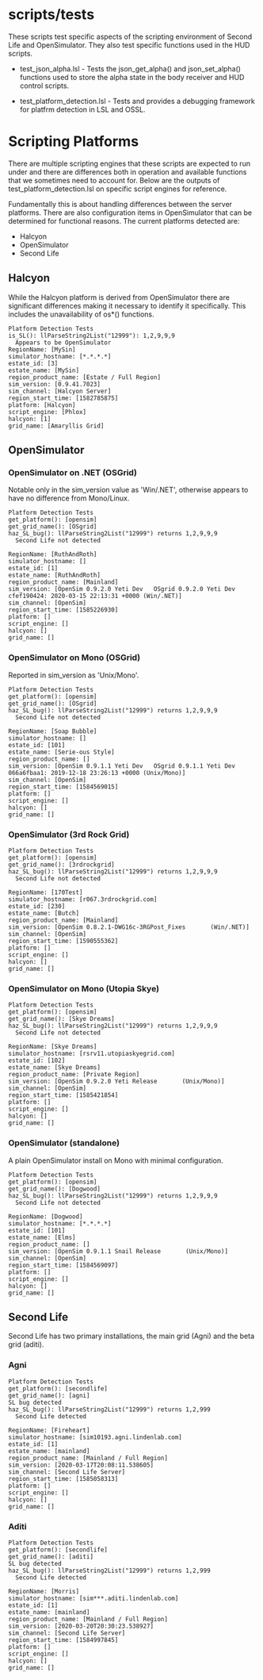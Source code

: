 # scripts/tests

These scripts test specific aspects of the scripting environment of
Second Life and OpenSimulator.  They also test specific functions used
in the HUD scripts.

* test_json_alpha.lsl - Tests the json_get_alpha() and json_set_alpha()
  functions used to store the alpha state in the body receiver and HUD
  control scripts.

* test_platform_detection.lsl - Tests and provides a debugging framework
  for platfrm detection in LSL and OSSL.


# Scripting Platforms

There are multiple scripting engines that these scripts are expected to
run under and there are differences both in operation and available
functions that we sometimes need to account for.  Below are the outputs of
test_platform_detection.lsl on specific script engines for reference.

Fundamentally this is about handling differences between the server platforms.
There are also configuration items in OpenSimulator that can be determined
for functional reasons.  The current platforms detected are:

* Halcyon
* OpenSimulator
* Second Life

## Halcyon

While the Halcyon platform is derived from OpenSimulator there are
significant differences making it necessary to identify it specifically.
This includes the unavailability of os*() functions.

    Platform Detection Tests
    is_SL(): llParseString2List("12999"): 1,2,9,9,9
      Appears to be OpenSimulator
    RegionName: [MySin]
    simulator_hostname: [*.*.*.*]
    estate_id: [3]
    estate_name: [MySin]
    region_product_name: [Estate / Full Region]
    sim_version: [0.9.41.7023]
    sim_channel: [Halcyon Server]
    region_start_time: [1582785875]
    platform: [Halcyon]
    script_engine: [Phlox]
    halcyon: [1]
    grid_name: [Amaryllis Grid]

## OpenSimulator

### OpenSimulator on .NET (OSGrid)

Notable only in the sim_version value as 'Win/.NET', otherwise appears to
have no difference from Mono/Linux.

    Platform Detection Tests
    get_platform(): [opensim]
    get_grid_name(): [OSgrid]
    haz_SL_bug(): llParseString2List("12999") returns 1,2,9,9,9
      Second Life not detected

    RegionName: [RuthAndRoth]
    simulator_hostname: []
    estate_id: [1]
    estate_name: [RuthAndRoth]
    region_product_name: [Mainland]
    sim_version: [OpenSim 0.9.2.0 Yeti Dev   OSgrid 0.9.2.0 Yeti Dev   cfef190424: 2020-03-15 22:13:31 +0000 (Win/.NET)]
    sim_channel: [OpenSim]
    region_start_time: [1585226930]
    platform: []
    script_engine: []
    halcyon: []
    grid_name: []

### OpenSimulator on Mono (OSGrid)

Reported in sim_version as 'Unix/Mono'.

    Platform Detection Tests
    get_platform(): [opensim]
    get_grid_name(): [OSgrid]
    haz_SL_bug(): llParseString2List("12999") returns 1,2,9,9,9
      Second Life not detected

    RegionName: [Soap Bubble]
    simulator_hostname: []
    estate_id: [101]
    estate_name: [Serie-ous Style]
    region_product_name: []
    sim_version: [OpenSim 0.9.1.1 Yeti Dev   OSgrid 0.9.1.1 Yeti Dev   066a6fbaa1: 2019-12-18 23:26:13 +0000 (Unix/Mono)]
    sim_channel: [OpenSim]
    region_start_time: [1584569015]
    platform: []
    script_engine: []
    halcyon: []
    grid_name: []

### OpenSimulator (3rd Rock Grid)

    Platform Detection Tests
    get_platform(): [opensim]
    get_grid_name(): [3rdrockgrid]
    haz_SL_bug(): llParseString2List("12999") returns 1,2,9,9,9
      Second Life not detected

    RegionName: [170Test]
    simulator_hostname: [r067.3rdrockgrid.com]
    estate_id: [230]
    estate_name: [Butch]
    region_product_name: [Mainland]
    sim_version: [OpenSim 0.8.2.1-DWG16c-3RGPost_Fixes       (Win/.NET)]
    sim_channel: [OpenSim]
    region_start_time: [1590555362]
    platform: []
    script_engine: []
    halcyon: []
    grid_name: []

### OpenSimulator on Mono (Utopia Skye)

    Platform Detection Tests
    get_platform(): [opensim]
    get_grid_name(): [Skye Dreams]
    haz_SL_bug(): llParseString2List("12999") returns 1,2,9,9,9
      Second Life not detected

    RegionName: [Skye Dreams]
    simulator_hostname: [rsrv11.utopiaskyegrid.com]
    estate_id: [102]
    estate_name: [Skye Dreams]
    region_product_name: [Private Region]
    sim_version: [OpenSim 0.9.2.0 Yeti Release       (Unix/Mono)]
    sim_channel: [OpenSim]
    region_start_time: [1585421854]
    platform: []
    script_engine: []
    halcyon: []
    grid_name: []

### OpenSimulator (standalone)

A plain OpenSimulator install on Mono with minimal configuration.

    Platform Detection Tests
    get_platform(): [opensim]
    get_grid_name(): [Dogwood]
    haz_SL_bug(): llParseString2List("12999") returns 1,2,9,9,9
      Second Life not detected

    RegionName: [Dogwood]
    simulator_hostname: [*.*.*.*]
    estate_id: [101]
    estate_name: [Elms]
    region_product_name: []
    sim_version: [OpenSim 0.9.1.1 Snail Release       (Unix/Mono)]
    sim_channel: [OpenSim]
    region_start_time: [1584569097]
    platform: []
    script_engine: []
    halcyon: []
    grid_name: []

## Second Life

Second Life has two primary installations, the main grid (Agni) and the beta grid (aditi).

### Agni

    Platform Detection Tests
    get_platform(): [secondlife]
    get_grid_name(): [agni]
    SL bug detected
    haz_SL_bug(): llParseString2List("12999") returns 1,2,999
      Second Life detected

    RegionName: [Fireheart]
    simulator_hostname: [sim10193.agni.lindenlab.com]
    estate_id: [1]
    estate_name: [mainland]
    region_product_name: [Mainland / Full Region]
    sim_version: [2020-03-17T20:08:11.538605]
    sim_channel: [Second Life Server]
    region_start_time: [1585058313]
    platform: []
    script_engine: []
    halcyon: []
    grid_name: []

### Aditi

    Platform Detection Tests
    get_platform(): [secondlife]
    get_grid_name(): [aditi]
    SL bug detected
    haz_SL_bug(): llParseString2List("12999") returns 1,2,999
      Second Life detected

    RegionName: [Morris]
    simulator_hostname: [sim***.aditi.lindenlab.com]
    estate_id: [1]
    estate_name: [mainland]
    region_product_name: [Mainland / Full Region]
    sim_version: [2020-03-20T20:30:23.538927]
    sim_channel: [Second Life Server]
    region_start_time: [1584997845]
    platform: []
    script_engine: []
    halcyon: []
    grid_name: []
